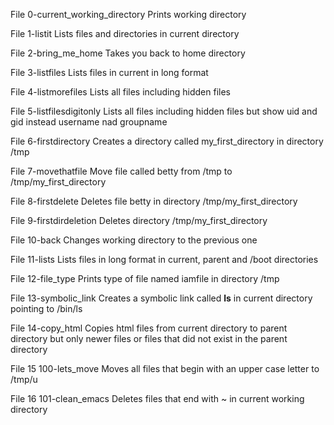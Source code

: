 File 0-current_working_directory 
Prints working directory

File 1-listit 
Lists files and directories in current directory

File 2-bring_me_home
Takes you back to home directory

File 3-listfiles
Lists files in current in long format

File 4-listmorefiles
Lists all files including hidden files

File 5-listfilesdigitonly
Lists all files including hidden files but 
show uid and gid instead username nad groupname

File 6-firstdirectory
Creates a directory called my_first_directory in
directory /tmp

File 7-movethatfile
Move file called betty from /tmp to
/tmp/my_first_directory

File 8-firstdelete
Deletes file betty in directory /tmp/my_first_directory

File 9-firstdirdeletion
Deletes directory /tmp/my_first_directory

File 10-back
Changes working directory to the previous one

File 11-lists
Lists files in long format in current, parent and /boot
directories

File 12-file_type
Prints type of file named iamfile in directory /tmp

File 13-symbolic_link
Creates a symbolic link called __ls__ in current
directory pointing to /bin/ls

File 14-copy_html
Copies html files from current directory to parent directory
but only newer files or files that did not exist in the
parent directory

File 15 100-lets_move
Moves all files that begin with an upper case letter to /tmp/u

File 16 101-clean_emacs
Deletes files that end with ~ in current working directory
